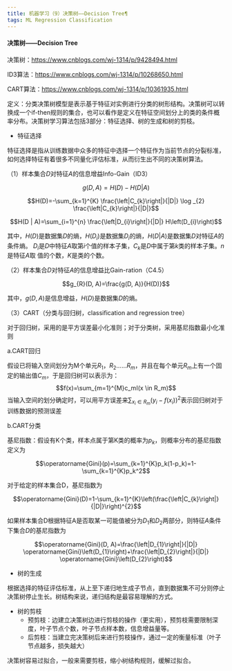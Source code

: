```yaml
---
title: 机器学习（9）决策树——Decision Tree¶
tags: ML Regression Classification
---
```


#### 决策树——Decision Tree

决策树：https://www.cnblogs.com/wj-1314/p/9428494.html

ID3算法：https://www.cnblogs.com/wj-1314/p/10268650.html

CART算法：https://www.cnblogs.com/wj-1314/p/10361935.html

定义：分类决策树模型是表示基于特征对实例进行分类的树形结构。决策树可以转换成一个if-then规则的集合，也可以看作是定义在特征空间划分上的类的条件概率分布。决策树学习算法包括3部分：特征选择、树的生成和树的剪枝。

<!--more-->

- 特征选择

特征选择是指从训练数据中众多的特征中选择一个特征作为当前节点的分裂标准，如何选择特征有着很多不同量化评估标准，从而衍生出不同的决策树算法。

（1）样本集合$D$对特征$A$的信息增益Info-Gain（ID3）


$$g(D, A)=H(D)-H(D|A)$$

$$H(D)=-\sum_{k=1}^{K} \frac{\left|C_{k}\right|}{|D|} \log _{2} \frac{\left|C_{k}\right|}{|D|}$$

$$H(D | A)=\sum_{i=1}^{n} \frac{\left|D_{i}\right|}{|D|} H\left(D_{i}\right)$$

其中，$H(D)$是数据集$D$的熵，$H(D_i)$是数据集$D_i$的熵，$H(D|A)$是数据集$D$对特征$A$的条件熵。	$D_i$是$D$中特征$A$取第$i$个值的样本子集，$C_k$是$D$中属于第$k$类的样本子集。$n$是特征$A$取 值的个数，$K$是类的个数。

（2）样本集合$D$对特征$A$的信息增益比Gain-ration（C4.5）


$$g_{R}(D, A)=\frac{g(D, A)}{H(D)}$$


其中，$g(D,A)$是信息增益，$H(D)$是数据集$D$的熵。

（3）CART（分类与回归树，classification and regression tree）

对于回归树，采用的是平方误差最小化准则；对于分类树，采用基尼指数最小化准则

a.CART回归

假设已将输入空间划分为M个单元$R_1，R_2......R_m$，并且在每个单元$R_m$上有一个固定的输出值$C_m$，于是回归树可以表示为：
$$f(x)=\sum_{m=1}^{M}c_mI(x \in R_m)$$
当输入空间的划分确定时，可以用平方误差来$\sum_{x_i \in R_m}(y_i-f(x_i))^2$表示回归树对于训练数据的预测误差

b.CART分类

基尼指数：假设有K个类，样本点属于第K类的概率为$p_k$，则概率分布的基尼指数定义为

$$\operatorname{Gini}(p)=\sum_{k=1}^{K}p_k(1-p_k)=1-\sum_{k=1}^{K}p_k^2$$

对于给定的样本集合D，基尼指数为

$$\operatorname{Gini}(D)=1-\sum_{k=1}^{K}\left(\frac{\left|C_{k}\right|}{|D|}\right)^{2}$$

如果样本集合D根据特征A是否取某一可能值被分为$D_1$和$D_2$两部分，则特征$A$条件下集合$D$的基尼指数为

 $$\operatorname{Gini}(D, A)=\frac{\left|D_{1}\right|}{|D|} \operatorname{Gini}\left(D_{1}\right)+\frac{\left|D_{2}\right|}{|D|} \operatorname{Gini}\left(D_{2}\right)$$

- 树的生成

根据选择的特征评估标准，从上至下递归地生成子节点，直到数据集不可分则停止决策树停止生长。树结构来说，递归结构是最容易理解的方式。

- 树的剪枝
  - 预剪枝：边建立决策树边进行剪枝的操作（更实用），预剪枝需要限制深度，叶子节点个数，叶子节点样本数，信息增益量等。
  - 后剪枝：当建立完决策树后来进行剪枝操作，通过一定的衡量标准（叶子节点越多，损失越大）

决策树容易过拟合，一般来需要剪枝，缩小树结构规则，缓解过拟合。